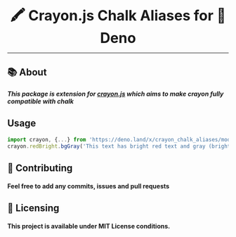 <font size="6"><p align="center"><b>🖍️ Crayon.js Chalk Aliases for 🦕 Deno</b></p></font>
<hr />

## :books: About
##### This package is extension for [crayon.js](https://github.com/crayon-js/crayon) which aims to make crayon fully compatible with chalk

## Usage
```ts
import crayon, {...} from 'https://deno.land/x/crayon_chalk_aliases/mod.ts';  // import it instead of main crayon.js module
crayon.redBright.bgGray('This text has bright red text and gray (bright black) background!')
```

## :handshake: Contributing
#### Feel free to add any commits, issues and pull requests

## :memo: Licensing
#### This project is available under MIT License conditions.